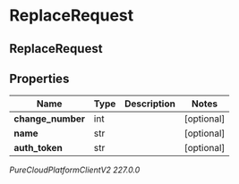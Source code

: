 # ReplaceRequest

## ReplaceRequest

## Properties

|Name | Type | Description | Notes|
|------------ | ------------- | ------------- | -------------|
| **change_number** | int |  | [optional] |
| **name** | str |  | [optional] |
| **auth_token** | str |  | [optional] |



_PureCloudPlatformClientV2 227.0.0_
